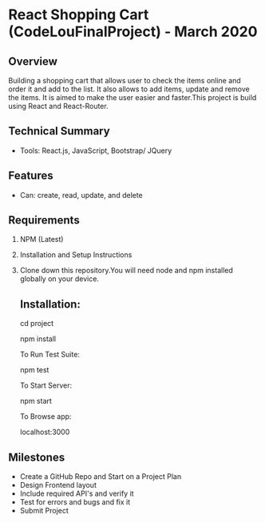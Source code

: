 # React Shopping Cart (CodeLouFinalProject) - March 2020

## Overview
Building a shopping cart that allows user to check the items online and order it and add to the list. It also allows to add items, update and remove the items. It is aimed to make the user easier and faster.This project is build using React and React-Router.

## Technical Summary


-  Tools: React.js, JavaScript, Bootstrap/ JQuery


## Features

   - Can: create, read, update, and delete


## Requirements

1. NPM (Latest)

2. Installation and Setup Instructions

3. Clone down this repository.You will need node and npm installed globally on your device.

   ## Installation:

      cd project

      npm install

      To Run Test Suite:

      npm test

      To Start Server:

      npm start

      To Browse app:

      localhost:3000

## Milestones

-  Create a GitHub Repo and Start on a Project Plan
-  Design Frontend layout
-  Include required API's and verify it
-  Test for errors and bugs and fix it
-  Submit Project
